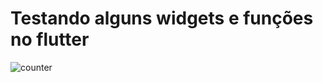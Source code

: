 # Testando alguns widgets e funções no flutter

![counter](https://user-images.githubusercontent.com/75645193/154784735-47505936-bf20-4eb3-b3bd-e1e4063dec13.gif)
